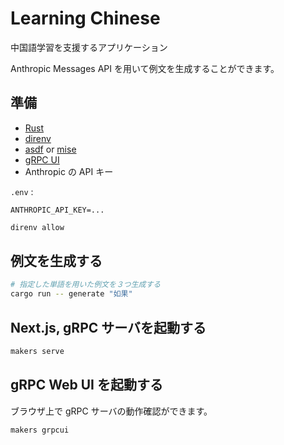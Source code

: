 # Learning Chinese

中国語学習を支援するアプリケーション

Anthropic Messages API を用いて例文を生成することができます。

## 準備

- [Rust](https://rustup.rs/)
- [direnv](https://github.com/direnv/direnv)
- [asdf](https://asdf-vm.com/) or [mise](https://mise.jdx.dev/)
- [gRPC UI](https://github.com/fullstorydev/grpcui)
- Anthropic の API キー

``.env`` :


```text
ANTHROPIC_API_KEY=...
```

```bash
direnv allow
```

## 例文を生成する

```bash
# 指定した単語を用いた例文を３つ生成する
cargo run -- generate "如果"
```

## Next.js, gRPC サーバを起動する

```bash
makers serve
```

## gRPC Web UI を起動する

ブラウザ上で gRPC サーバの動作確認ができます。

```
makers grpcui
```
